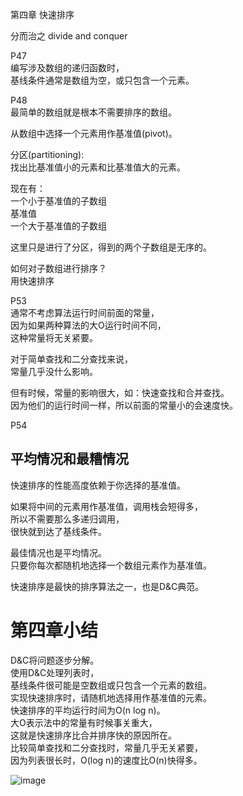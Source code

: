 第四章 快速排序   

分而治之 divide and conquer     

P47  
编写涉及数组的递归函数时，   
基线条件通常是数组为空，或只包含一个元素。   

P48  
最简单的数组就是根本不需要排序的数组。   

从数组中选择一个元素用作基准值(pivot)。    

分区(partitioning):     
找出比基准值小的元素和比基准值大的元素。  

现在有：  
一个小于基准值的子数组  
基准值  
一个大于基准值的子数组   

这里只是进行了分区，得到的两个子数组是无序的。   

如何对子数组进行排序？  
用快速排序       

P53  
通常不考虑算法运行时间前面的常量，  
因为如果两种算法的大O运行时间不同，   
这种常量将无关紧要。 
  
对于简单查找和二分查找来说，    
常量几乎没什么影响。  

但有时候，常量的影响很大，如：快速查找和合并查找。    
因为他们的运行时间一样，所以前面的常量小的会速度快。   

P54   
 ## 平均情况和最糟情况     
快速排序的性能高度依赖于你选择的基准值。  

如果将中间的元素用作基准值，调用栈会短得多，  
所以不需要那么多递归调用，  
很快就到达了基线条件。

最佳情况也是平均情况。   
只要你每次都随机地选择一个数组元素作为基准值。    

快速排序是最快的排序算法之一，也是D&C典范。   

 # 第四章小结   
D&C将问题逐步分解。  
使用D&C处理列表时，  
基线条件很可能是空数组或只包含一个元素的数组。  
实现快速排序时，请随机地选择用作基准值的元素。  
快速排序的平均运行时间为O(n log n)。   
大O表示法中的常量有时候事关重大，  
这就是快速排序比合并排序快的原因所在。   
比较简单查找和二分查找时，常量几乎无关紧要，   
因为列表很长时，O(log n)的速度比O(n)快得多。   

![image](https://user-images.githubusercontent.com/88927644/147413717-2fae906c-b0ff-4be3-8288-2096f0fd5a18.png)


